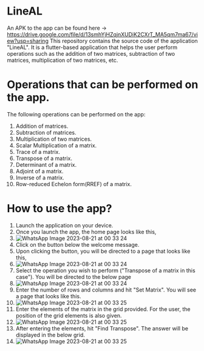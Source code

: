 # LineAL

An APK to the app can be found here -> https://drive.google.com/file/d/13smhYjHZqjnXUDiK2CXrT_MA5qm7ma67/view?usp=sharing
This repository contains the source code of the application "LineAL". It is a flutter-based application that helps the user perform operations such as the addition of two matrices, subtraction of two matrices, multiplication of two matrices, etc.

# Operations that can be performed on the app.
The following operations can be performed on the app:
1. Addition of matrices.
2. Subtraction of matrices.
3. Multiplication of two matrices.
4. Scalar Multiplication of a matrix.
5. Trace of a matrix.
6. Transpose of a matrix.
7. Determinant of a matrix.
8. Adjoint of a matrix.
9. Inverse of a matrix.
10. Row-reduced Echelon form(RREF) of a matrix.

# How to use the app?
1. Launch the application on your device.
2. Once you launch the app, the home page looks like this,
3. ![WhatsApp Image 2023-08-21 at 00 33 24](https://github.com/Laptop-2022/LineAL/assets/118844606/58ee4d9e-afc1-4fb3-87a3-6c831dcc2d9d)
4. Click on the button below the welcome message.
5. Upon clicking the button, you will be directed to a page that looks like this,
6. ![WhatsApp Image 2023-08-21 at 00 33 24](https://github.com/Laptop-2022/LineAL/assets/118844606/9d4aecea-e6ae-49a3-8491-e271a039be2f)
7. Select the operation you wish to perform ("Transpose of a matrix in this case"). You will be directed to the below page
8. ![WhatsApp Image 2023-08-21 at 00 33 24](https://github.com/Laptop-2022/LineAL/assets/118844606/9027615e-997a-4638-9d82-336647e25256)
9. Enter the number of rows and columns and hit "Set Matrix". You will see a page that looks like this.
10. ![WhatsApp Image 2023-08-21 at 00 33 25](https://github.com/Laptop-2022/LineAL/assets/118844606/b4376404-5bcc-4955-8764-627b3d3211d1)
11. Enter the elements of the matrix in the grid provided. For the user, the position of the grid elements is also given.
12. ![WhatsApp Image 2023-08-21 at 00 33 25](https://github.com/Laptop-2022/LineAL/assets/118844606/ce13a490-4f2e-40c9-9991-fb1a43b9db5c)
13. After entering the elements, hit "Find Transpose". The answer will be displayed in the below grid.
14. ![WhatsApp Image 2023-08-21 at 00 33 25](https://github.com/Laptop-2022/LineAL/assets/118844606/bccc438e-ab31-42f5-a2e2-2a61b92b3551)




